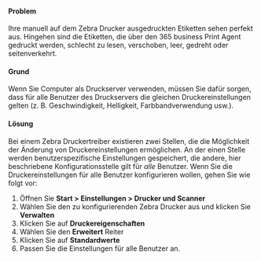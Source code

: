 #### Problem
Ihre manuell auf dem Zebra Drucker ausgedruckten Etiketten sehen perfekt aus. Hingehen sind die Etiketten, die über den 365 business Print Agent gedruckt werden, schlecht zu lesen, verschoben, leer, gedreht oder seitenverkehrt.

#### Grund
Wenn Sie Computer als Druckserver verwenden, müssen Sie dafür sorgen, dass für alle Benutzer des Druckservers die gleichen Druckereinstellungen gelten (z. B. Geschwindigkeit, Helligkeit, Farbbandverwendung usw.).

#### Lösung
Bei einem Zebra Druckertreiber existieren zwei Stellen, die die Möglichkeit der Änderung von Druckereinstellungen ermöglichen. An der einen Stelle werden benutzerspezifische Einstellungen gespeichert, die andere, hier beschriebene Konfigurationsstelle gilt für *alle* Benutzer.
Wenn Sie die Druckereinstellungen für alle Benutzer konfigurieren wollen, gehen Sie wie folgt vor:

1. Öffnen Sie **Start > Einstellungen > Drucker und Scanner**
2. Wählen Sie den zu konfigurierenden Zebra Drucker aus und klicken Sie **Verwalten**
3. Klicken Sie auf **Druckereigenschaften**
4. Wählen Sie den **Erweitert** Reiter
5. Klicken Sie auf **Standardwerte**
6. Passen Sie die Einstellungen für alle Benutzer an.

